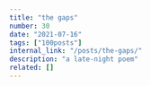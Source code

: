 ```yaml
---
title: "the gaps"
number: 30
date: "2021-07-16"
tags: ["100posts"]
internal_link: "/posts/the-gaps/"
description: "a late-night poem"
related: []
---
```

